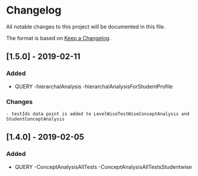# Changelog
All notable changes to this project will be documented in this file.

The format is based on [Keep a Changelog](http://keepachangelog.com/en/1.0.0/).

## [1.5.0] - 2019-02-11

### Added
- QUERY
    -hierarchalAnalysis
    -hierarchalAnalysisForStudentProfile

### Changes
    - testIds data point is added to LevelWiseTestWiseConceptAnalysis and StudentConceptAnalysis

## [1.4.0] - 2019-02-05

### Added
- QUERY
    -ConceptAnalysisAllTests
    -ConceptAnalysisAllTestsStudentwise
